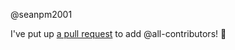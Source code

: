 @seanpm2001 

I've put up [a pull request](https://github.com/seanpm2001/BluPhone/pull/5) to add @all-contributors! :tada:
